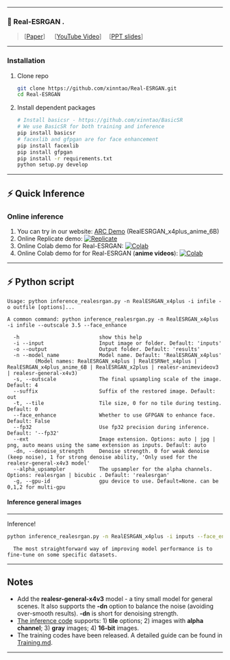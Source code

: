 <br>
<br>

---

### 📖 Real-ESRGAN .

> [[Paper](https://arxiv.org/abs/2107.10833)] &emsp; [[YouTube Video](https://www.youtube.com/watch?v=fxHWoDSSvSc)] &emsp;[[PPT slides](https://docs.google.com/presentation/d/1QtW6Iy8rm8rGLsJ0Ldti6kP-7Qyzy6XL/edit?usp=sharing&ouid=109799856763657548160&rtpof=true&sd=true)]<br>

---



### Installation

1. Clone repo
   
    ```bash
    git clone https://github.com/xinntao/Real-ESRGAN.git
    cd Real-ESRGAN
    ```

1. Install dependent packages

    ```bash
    # Install basicsr - https://github.com/xinntao/BasicSR
    # We use BasicSR for both training and inference
    pip install basicsr
    # facexlib and gfpgan are for face enhancement
    pip install facexlib
    pip install gfpgan
    pip install -r requirements.txt
    python setup.py develop
    ```

---

## ⚡ Quick Inference

### Online inference
   1. You can try in our website: [ARC Demo](https://arc.tencent.com/en/ai-demos/imgRestore) (RealESRGAN_x4plus_anime_6B)
   2. Online Replicate demo: [![Replicate](https://img.shields.io/static/v1?label=Demo&message=Replicate&color=blue)](https://replicate.com/xinntao/realesrgan)
   3. Online Colab demo for Real-ESRGAN: [![Colab](https://img.shields.io/static/v1?label=Demo&message=Colab&color=orange)](https://colab.research.google.com/drive/1k2Zod6kSHEvraybHl50Lys0LerhyTMCo?usp=sharing)
   4. Online Colab demo for for Real-ESRGAN (**anime videos**): [![Colab](https://img.shields.io/static/v1?label=Demo&message=Colab&color=orange)](https://colab.research.google.com/drive/1yNl9ORUxxlL4N0keJa2SEPB61imPQd1B?usp=sharing)

---
## ⚡ Python script


```console
Usage: python inference_realesrgan.py -n RealESRGAN_x4plus -i infile -o outfile [options]...

A common command: python inference_realesrgan.py -n RealESRGAN_x4plus -i infile --outscale 3.5 --face_enhance

  -h                          show this help
  -i --input                  Input image or folder. Default: 'inputs' 
  -o --output                 Output folder. Default: 'results' 
  -n --model_name             Model name. Default: 'RealESRGAN_x4plus' 
         (Model names: RealESRGAN_x4plus | RealESRNet_x4plus | RealESRGAN_x4plus_anime_6B | RealESRGAN_x2plus | realesr-animevideov3 | realesr-general-x4v3) 
  -s, --outscale              The final upsampling scale of the image. Default: 4 
  --suffix                    Suffix of the restored image. Default: out 
  -t, --tile                  Tile size, 0 for no tile during testing. Default: 0 
  --face_enhance              Whether to use GFPGAN to enhance face. Default: False 
  --fp32                      Use fp32 precision during inference. Default: '--fp32'
  --ext                       Image extension. Options: auto | jpg | png, auto means using the same extension as inputs. Default: auto 
  -dn, --denoise_strength     Denoise strength. 0 for weak denoise (keep noise), 1 for strong denoise ability, 'Only used for the realesr-general-x4v3 model' 
  --alpha_upsampler           The upsampler for the alpha channels. Options: realesrgan | bicubic . Default: 'realesrgan' 
  -g, --gpu-id                gpu device to use. Default=None. can be 0,1,2 for multi-gpu 
```

#### Inference general images

---
Inference!
```bash
python inference_realesrgan.py -n RealESRGAN_x4plus -i inputs --face_enhance
```

```
  The most straightforward way of improving model performance is to fine-tune on some specific datasets.
```
---
##  Notes

-  Add the **realesr-general-x4v3** model - a tiny small model for general scenes. It also supports the **-dn** option to balance the noise (avoiding over-smooth results). **-dn** is short for denoising strength.
-  [The inference code](inference_realesrgan.py) supports: 1) **tile** options; 2) images with **alpha channel**; 3) **gray** images; 4) **16-bit** images.
-  The training codes have been released. A detailed guide can be found in [Training.md](docs/Training.md).

---

